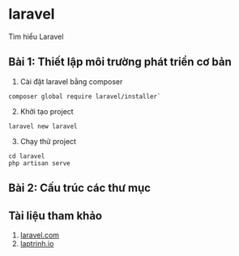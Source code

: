 # laravel
Tìm hiểu Laravel

## Bài 1: Thiết lập môi trường phát triển cơ bản

1. Cài đặt laravel bằng composer
```
composer global require laravel/installer`
```

2. Khởi tạo project
```
laravel new laravel
```

3. Chạy thử project
```
cd laravel
php artisan serve
```

## Bài 2: Cấu trúc các thư mục

## Tài liệu tham khảo
1. [laravel.com](https://laravel.com/docs/)
2. [laptrinh.io](https://laptrinh.io/videos/thiet-lap-moi-truong-phat-trien-co-ban-WqFwveGxaK4)
